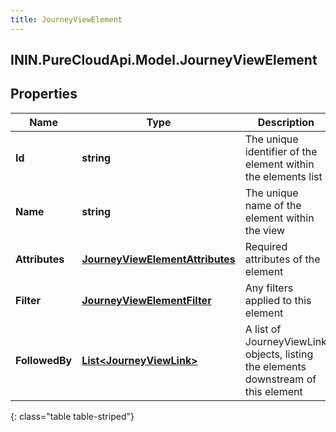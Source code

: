 ```yaml
---
title: JourneyViewElement
---
```

## ININ.PureCloudApi.Model.JourneyViewElement

## Properties

|Name | Type | Description | Notes|
|------------ | ------------- | ------------- | -------------|
| **Id** | **string** | The unique identifier of the element within the elements list | |
| **Name** | **string** | The unique name of the element within the view | |
| **Attributes** | [**JourneyViewElementAttributes**](JourneyViewElementAttributes.html) | Required attributes of the element | |
| **Filter** | [**JourneyViewElementFilter**](JourneyViewElementFilter.html) | Any filters applied to this element | [optional] |
| **FollowedBy** | [**List&lt;JourneyViewLink&gt;**](JourneyViewLink.html) | A list of JourneyViewLink objects, listing the elements downstream of this element | [optional] |
{: class="table table-striped"}


